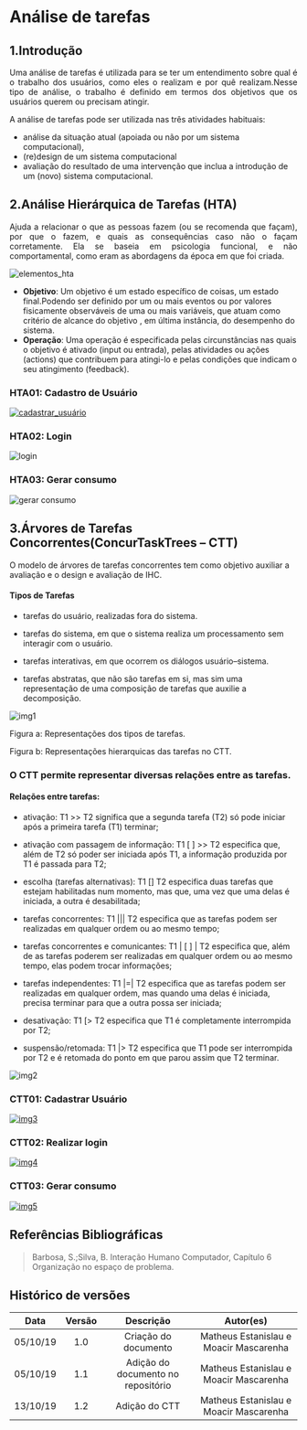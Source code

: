 # Análise de tarefas

## 1.Introdução
<p align="justify">Uma análise de tarefas é utilizada para se ter um entendimento sobre qual é o trabalho dos usuários, como eles o realizam e por quê realizam.Nesse tipo de análise, o trabalho é definido em termos dos objetivos que os usuários querem ou precisam atingir.
</p>
A análise de tarefas pode ser utilizada nas três atividades habituais:

- análise da situação atual (apoiada ou não por um sistema computacional),
- (re)design de um sistema computacional 
- avaliação do resultado de uma intervenção que inclua a introdução de um (novo) sistema computacional. 


## 2.Análise Hierárquica de Tarefas (HTA)
<p align="justify"> Ajuda a relacionar o que
as pessoas fazem (ou se recomenda que façam), por que o fazem, e quais as consequências caso não o façam corretamente. Ela se baseia em psicologia funcional, e não comportamental, como eram as abordagens da época em que foi criada.
</p>

![elementos_hta](img/HTA/elementosHTA.png)

- **Objetivo**: Um objetivo é um estado específico de coisas, um estado final.Podendo ser definido por um ou mais eventos ou por valores fisicamente observáveis de uma ou mais variáveis, que atuam como critério de alcance do objetivo , em última instância, do desempenho do sistema.
- **Operação**: Uma operação é especificada pelas circunstâncias nas quais o objetivo é ativado
(input ou entrada), pelas atividades ou ações (actions) que contribuem para atingi-lo e pelas condições que indicam o seu atingimento (feedback).



### HTA01: Cadastro de Usuário

[![cadastrar_usuário](img/HTA/cadastrarUsuário.png)](img/HTA/cadastrarUsuário.png)

### HTA02: Login
![login](img/HTA/login.png)

### HTA03: Gerar consumo
![gerar consumo](img/HTA/gerarConsumo.png)


## 3.Árvores de Tarefas Concorrentes(ConcurTaskTrees – CTT)

O modelo de árvores de tarefas concorrentes tem como objetivo  auxiliar a avaliação e o design e avaliação de IHC.

#### Tipos de Tarefas 

- tarefas do usuário, realizadas fora do sistema.

- tarefas do sistema, em que o sistema realiza um processamento sem interagir com o usuário.

- tarefas interativas, em que ocorrem os diálogos usuário–sistema. 

- tarefas abstratas, que não são tarefas em si, mas sim uma representação de uma composição de tarefas que auxilie a decomposição.

![img1](img/CTT_img1.png)

Figura a: Representações dos tipos de tarefas.

Figura b: Representações hierarquicas das tarefas no CTT.

### O CTT permite representar diversas relações entre as tarefas.

#### Relações entre tarefas:

- ativação: T1 >> T2 significa que a segunda tarefa (T2) só pode iniciar após a primeira tarefa (T1) terminar;
- ativação com passagem de informação: T1 [ ] >> T2 especifica que, além de
T2 só poder ser iniciada após T1, a informação produzida por T1 é passada
para T2;
-  escolha (tarefas alternativas): T1 [] T2 especifica duas tarefas que estejam habilitadas num momento, mas que, uma vez que uma delas é iniciada, a outra
é desabilitada;
- tarefas concorrentes: T1 ||| T2 especifica que as tarefas podem ser realizadas em qualquer ordem ou ao mesmo tempo;

- tarefas concorrentes e comunicantes: T1 | [ ] | T2 especifica que, além de as tarefas poderem ser realizadas em qualquer ordem ou ao mesmo tempo, elas
podem trocar informações;
- tarefas independentes: T1 |=| T2 especifica que as tarefas podem ser realizadas em qualquer ordem, mas quando uma delas é iniciada, precisa terminar
para que a outra possa ser iniciada;
- desativação: T1 [> T2 especifica que T1 é completamente interrompida por
T2;

- suspensão/retomada: T1 |> T2 especifica que T1 pode ser interrompida por T2
e é retomada do ponto em que parou assim que T2 terminar.

![img2](img/CTT_img2.png)

### CTT01: Cadastrar Usuário

[![img3](img/ctt1.png)](img/ctt1.png)


### CTT02: Realizar login

[![img4](img/ctt2.png)](img/ctt2.png)

### CTT03: Gerar consumo

[![img5](img/ctt3.png)](img/ctt3png)

## Referências Bibliográficas


> Barbosa, S.;Silva, B. Interação Humano Computador, Capítulo 6 Organização no espaço de problema.

## Histórico de versões

| Data | Versão | Descrição | Autor(es) |
|:--:|:--:|:--:|:--:|
|05/10/19|1.0|Criação do documento|Matheus Estanislau e Moacir Mascarenha|
|05/10/19|1.1|Adição do documento no repositório|Matheus Estanislau e Moacir Mascarenha|
|13/10/19|1.2|Adição do CTT|Matheus Estanislau e Moacir Mascarenha|